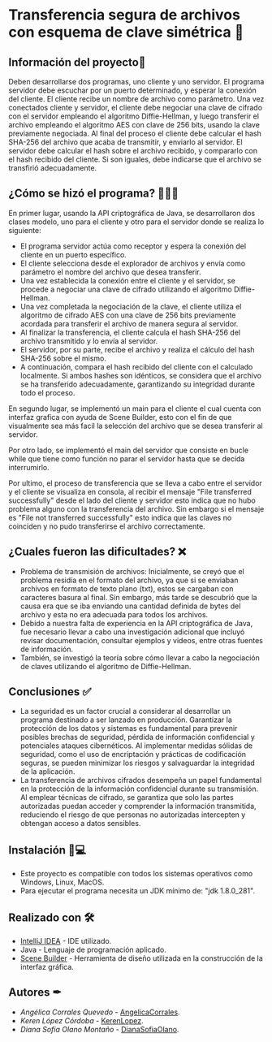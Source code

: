 # Transferencia segura de archivos con esquema de clave simétrica 📲

## Información del proyecto🚀
Deben desarrollarse dos programas, uno cliente y uno servidor. El programa servidor debe escuchar por un puerto determinado, y esperar la conexión del cliente. El cliente recibe un nombre de archivo como parámetro. Una vez conectados cliente y servidor, el cliente debe negociar una clave de cifrado con el servidor empleando el algoritmo Diffie-Hellman, y luego transferir el archivo empleando el algoritmo AES con clave de 256 bits, usando la clave previamente negociada. Al final del proceso el cliente debe calcular el hash SHA-256 del archivo que acaba de transmitir, y enviarlo al servidor. El servidor debe calcular el hash sobre el archivo recibido, y compararlo con el hash recibido del cliente. Si son iguales, debe indicarse que el archivo se transfirió adecuadamente.

## ¿Cómo se hizó el programa? 👩‍💻🦾
En primer lugar, usando la API criptográfica de Java, se desarrollaron dos clases modelo, uno para el cliente y otro para el servidor donde se realiza lo siguiente:

* El programa servidor actúa como receptor y espera la conexión del cliente en un puerto específico. 
* El cliente selecciona desde el explorador de archivos y envía como parámetro el nombre del archivo que desea transferir. 
* Una vez establecida la conexión entre el cliente y el servidor, se procede a negociar una clave de cifrado utilizando el algoritmo Diffie-Hellman.
* Una vez completada la negociación de la clave, el cliente utiliza el algoritmo de cifrado AES con una clave de 256 bits previamente acordada para transferir el archivo de manera segura al servidor. 
* Al finalizar la transferencia, el cliente calcula el hash SHA-256 del archivo transmitido y lo envía al servidor.
* El servidor, por su parte, recibe el archivo y realiza el cálculo del hash SHA-256 sobre el mismo. 
* A continuación, compara el hash recibido del cliente con el calculado localmente. Si ambos hashes son idénticos, se considera que el archivo se ha transferido adecuadamente, garantizando su integridad durante todo el proceso.

En segundo lugar, se implementó un main para el cliente el cual cuenta con interfaz grafica con ayuda de Scene Builder, esto con el fin de que visualmente sea más facil la selección del archivo que se desea transferir al servidor.

Por otro lado, se implementó el main del servidor que consiste en bucle while que tiene como función no parar el servidor hasta que se decida interrumirlo.

Por ultimo, el proceso de transferencia que se lleva a cabo entre el servidor y el cliente se visualiza en consola, al recibir el mensaje "File transferred successfully" desde el lado del cliente y servidor esto indica que no hubo problema alguno con la transferencia del archivo. Sin embargo si el mensaje es "File not transferred successfully" esto indica que las claves no coinciden y no pudo transferirse el archivo correctamente.

## ¿Cuales fueron las dificultades? ❌
* Problema de transmisión de archivos: Inicialmente, se creyó que el problema residía en el formato del archivo, ya que si se enviaban archivos en formato de texto plano (txt), estos se cargaban con caracteres basura al final. Sin embargo, más tarde se descubrió que la causa era que se iba enviando una cantidad definida de bytes del archivo y esta no era adecuada para todos los archivos.
* Debido a nuestra falta de experiencia en la API criptográfica de Java, fue necesario llevar a cabo una investigación adicional que incluyó revisar documentación, consultar ejemplos y videos, entre otras fuentes de información.
* También, se investigó la teoría sobre cómo llevar a cabo la negociación de claves utilizando el algoritmo de Diffie-Hellman.

## Conclusiones ✅
* La seguridad es un factor crucial a considerar al desarrollar un programa destinado a ser lanzado en producción. Garantizar la protección de los datos y sistemas es fundamental para prevenir posibles brechas de seguridad, pérdida de información confidencial y potenciales ataques cibernéticos. Al implementar medidas sólidas de seguridad, como el uso de encriptación y prácticas de codificación seguras, se pueden minimizar los riesgos y salvaguardar la integridad de la aplicación.
* La transferencia de archivos cifrados desempeña un papel fundamental en la protección de la información confidencial durante su transmisión. Al emplear técnicas de cifrado, se garantiza que solo las partes autorizadas puedan acceder y comprender la información transmitida, reduciendo el riesgo de que personas no autorizadas intercepten y obtengan acceso a datos sensibles.

## Instalación 🔧💻
* Este proyecto es compatible con todos los sistemas operativos como Windows, Linux, MacOS.
* Para ejecutar el programa necesita un JDK mínimo de: "jdk 1.8.0_281".
    
## Realizado con 🛠
* [IntelliJ IDEA](https://www.jetbrains.com/es-es/idea/download) - IDE utilizado.
* Java - Lenguaje de programación aplicado.
* [Scene Builder](https://gluonhq.com/products/scene-builder/) - Herramienta de diseño utilizada en la construcción de la interfaz gráfica.

## Autores ✒
* *Angélica Corrales Quevedo* - [AngelicaCorrales](https://github.com/AngelicaCorrales).
* *Keren López Córdoba* - [KerenLopez](https://github.com/KerenLopez).
* *Diana Sofia Olano Montaño* - [DianaSofiaOlano](https://github.com/DianaSofiaOlano).
